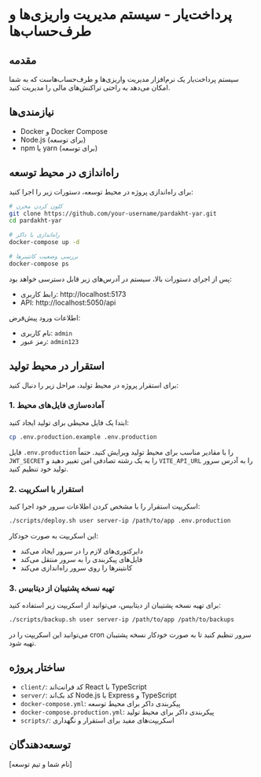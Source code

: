 # پرداخت‌یار - سیستم مدیریت واریزی‌ها و طرف‌حساب‌ها

## مقدمه
سیستم پرداخت‌یار یک نرم‌افزار مدیریت واریزی‌ها و طرف‌حساب‌هاست که به شما امکان می‌دهد به راحتی تراکنش‌های مالی را مدیریت کنید.

## نیازمندی‌ها
- Docker و Docker Compose
- Node.js (برای توسعه)
- npm یا yarn (برای توسعه)

## راه‌اندازی در محیط توسعه

برای راه‌اندازی پروژه در محیط توسعه، دستورات زیر را اجرا کنید:

```bash
# کلون کردن مخزن
git clone https://github.com/your-username/pardakht-yar.git
cd pardakht-yar

# راه‌اندازی با داکر
docker-compose up -d

# بررسی وضعیت کانتینرها
docker-compose ps
```

پس از اجرای دستورات بالا، سیستم در آدرس‌های زیر قابل دسترسی خواهد بود:
- رابط کاربری: http://localhost:5173
- API: http://localhost:5050/api

اطلاعات ورود پیش‌فرض:
- نام کاربری: `admin`
- رمز عبور: `admin123`

## استقرار در محیط تولید

برای استقرار پروژه در محیط تولید، مراحل زیر را دنبال کنید:

### 1. آماده‌سازی فایل‌های محیط

ابتدا یک فایل محیطی برای تولید ایجاد کنید:

```bash
cp .env.production.example .env.production
```

فایل `.env.production` را با مقادیر مناسب برای محیط تولید ویرایش کنید. حتماً `JWT_SECRET` را به یک رشته تصادفی امن تغییر دهید و `VITE_API_URL` را به آدرس سرور تولید خود تنظیم کنید.

### 2. استقرار با اسکریپت

اسکریپت استقرار را با مشخص کردن اطلاعات سرور خود اجرا کنید:

```bash
./scripts/deploy.sh user server-ip /path/to/app .env.production
```

این اسکریپت به صورت خودکار:
- دایرکتوری‌های لازم را در سرور ایجاد می‌کند
- فایل‌های پیکربندی را به سرور منتقل می‌کند
- کانتینرها را روی سرور راه‌اندازی می‌کند

### 3. تهیه نسخه پشتیبان از دیتابیس

برای تهیه نسخه پشتیبان از دیتابیس، می‌توانید از اسکریپت زیر استفاده کنید:

```bash
./scripts/backup.sh user server-ip /path/to/app /path/to/backups
```

می‌توانید این اسکریپت را در cron سرور تنظیم کنید تا به صورت خودکار نسخه پشتیبان تهیه شود.

## ساختار پروژه

- `client/`: کد فرانت‌اند React با TypeScript
- `server/`: کد بک‌اند Node.js با Express و TypeScript
- `docker-compose.yml`: پیکربندی داکر برای محیط توسعه
- `docker-compose.production.yml`: پیکربندی داکر برای محیط تولید
- `scripts/`: اسکریپت‌های مفید برای استقرار و نگهداری

## توسعه‌دهندگان
[نام شما و تیم توسعه]
